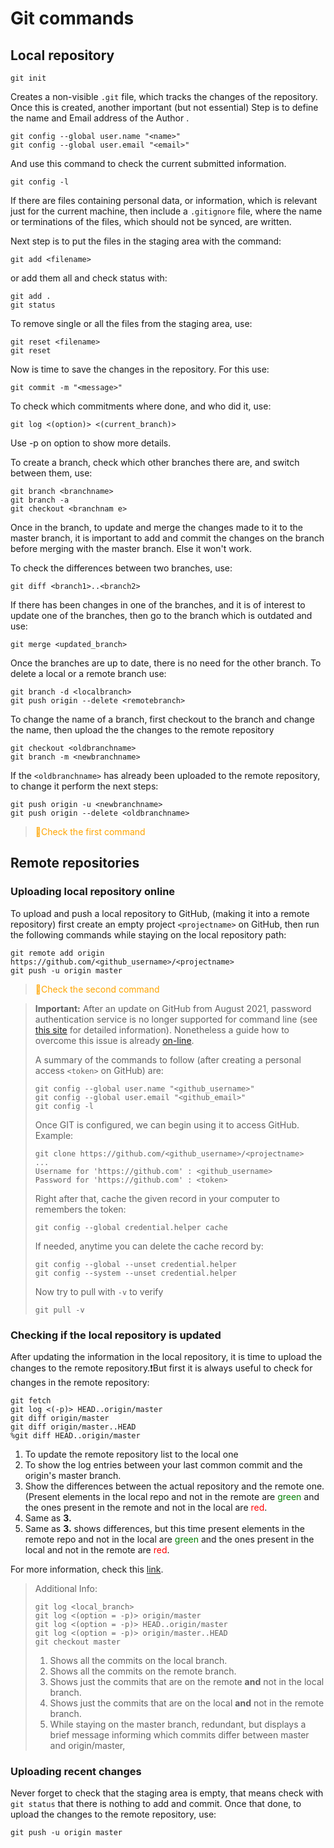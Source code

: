 # Git commands

## Local repository

```
git init
```

Creates a non-visible `.git` file, which tracks the changes of the repository.
Once this is created, another important (but not essential) Step is to define the name and Email address of the Author .

```
git config --global user.name "<name>"
git config --global user.email "<email>"
```

And use this command to check the current submitted information.

```
git config -l
```

If there are files containing personal data, or information, which is relevant just for the current machine, then include a `.gitignore` file, where the name or terminations of the files, which should not be synced, are written.

Next step is to put the files in the staging area with the command:

```
git add <filename>
```

or add them all and check status with:

```
git add .
git status
```

To remove single or all the files from the staging area, use:

```
git reset <filename>
git reset
```

Now is time to save the changes in the repository. For this use:

```
git commit -m "<message>"
```

To check which commitments where done, and who did it, use:

```
git log <(option)> <(current_branch)>
```

Use -p on option to show more details.

To create a branch, check which other branches there are, and switch between them, use:

```
git branch <branchname>
git branch -a
git checkout <branchnam e>
```

Once in the branch, to update and merge the changes made to it to the master branch, it is important to add and commit the changes on the branch before merging with the master branch. Else it won't work.

To check the differences between two branches, use:

```
git diff <branch1>..<branch2>
```

If there has been changes in one of the branches, and it is of interest to update one of the branches, then go to the branch which is outdated and use:

```
git merge <updated_branch>
```

Once the branches are up to date, there is no need for the other branch. To delete a local or a remote branch use:

```
git branch -d <localbranch>
git push origin --delete <remotebranch>
```

To change the name of a branch, first checkout to the branch and change the name, then upload the the changes to the remote repository

```
git checkout <oldbranchname>
git branch -m <newbranchname>
```

If the `<oldbranchname>` has already been uploaded to the remote repository, to change it perform the next steps:

```
git push origin -u <newbranchname>
git push origin --delete <oldbranchname>
```
> <span style="color:orange">:red_circle:Check the first command</span>

## Remote repositories

### Uploading local repository online

To upload and push a local repository to GitHub, (making it into a remote repository) first create an empty project `<projectname>` on GitHub, then run the following commands while staying on the local repository path:

```
git remote add origin https://github.com/<github_username>/<projectname>
git push -u origin master
```
> <span style="color:orange">:red_circle:Check the second command</span>

> **Important:** After an update on GitHub from August 2021, password authentication service is no longer supported for command line (see [this site](https://github.blog/2020-12-15-token-authentication-requirements-for-git-operations/) for detailed information). Nonetheless a guide how to overcome this issue is already [on-line](https://stackoverflow.com/questions/68775869/support-for-password-authentication-was-removed-please-use-a-personal-access-to). 
>
> A summary of the commands to follow (after creating a personal access `<token>` on GitHub) are:
>
> ```
> git config --global user.name "<github_username>"
> git config --global user.email "<github_email>"
> git config -l
> ```
>
> Once GIT is configured, we can begin using it to access GitHub. Example:
>
> ```
> git clone https://github.com/<github_username>/<projectname>
> ...
> Username for 'https://github.com' : <github_username>
> Password for 'https://github.com' : <token>
> ```
>
> Right after that, cache the given record in your computer to remembers the token:
>
> ```
> git config --global credential.helper cache
> ```
>
> If needed, anytime you can delete the cache record by:
>
> ```
> git config --global --unset credential.helper
> git config --system --unset credential.helper
> ```
>
> Now try to pull with `-v` to verify
>
> ```
> git pull -v
> ```

### Checking if the local repository is updated

After updating the information in the local repository, it is time to upload the changes to the remote repository.:exclamation:But first it is always useful to check for changes in the remote repository:

```
git fetch
git log <(-p)> HEAD..origin/master
git diff origin/master
git diff origin/master..HEAD
%git diff HEAD..origin/master
```

1. To update the remote repository list to the local one
2. To show the log entries between your last common commit and the origin's master branch.
3. Show the differences between the actual repository and the remote one. (Present elements in the local repo and not in the remote are <span style="color:green">green</span> and the ones present in the remote and not in the local are <span style="color:red">red</span>.
3. Same as **3.**
4. Same as **3.** shows differences, but this time present elements in the remote repo and not in the local are <span style="color:green">green</span> and the ones present in the local and not in the remote are <span style="color:red">red</span>.

For more information, check this [link](https://stackoverflow.com/questions/180272/how-to-preview-git-pull).

> Additional Info:
>
> ```
> git log <local_branch>
> git log <(option = -p)> origin/master
> git log <(option = -p)> HEAD..origin/master
> git log <(option = -p)> origin/master..HEAD
> git checkout master
> ```
>
> 1. Shows all the commits on the local branch.
> 2. Shows all the commits on the remote branch.
> 3. Shows just the commits that are on the remote **and** not in the local branch.
> 3. Shows just the commits that are on the local **and** not in the remote branch.
> 4. While staying on the master branch, redundant, but displays a brief message informing which commits differ between master and origin/master,

### Uploading recent changes

Never forget to check that the staging area is empty, that means check with `git status` that there is nothing to add and commit. Once that done, to upload the changes to the remote repository, use:

```
git push -u origin master
```


